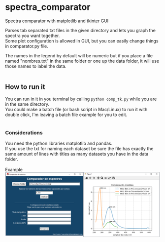# spectra_comparator  
Spectra comparator with matplotlib and tkinter GUI  

Parses tab separated txt files in the given directory and lets you graph the spectra you want together.  
Some plot configuration is allowed in GUI, but you can easily change things in comparator.py file.  

The names in the legend by default will be numeric but if you place a file named "nombres.txt" in the same folder or one up the data folder, it will use those names to label the data.  
<br/>
## How to run it  
You can run in it in you terminal by calling `python comp_tk.py` while you are in the same directory.  
You could make a batch file (or bash script in Mac/Linux) to run it with double click, I'm leaving a batch file example for you to edit.  
<br/>
### Considerations  
You need the python libraries matplotlib and pandas.  
If you use the txt for naming each dataset be sure the file has exactly the same amount of lines with titles as many datasets you have in the data folder.  
<br/>
Example  
![](example.png)
